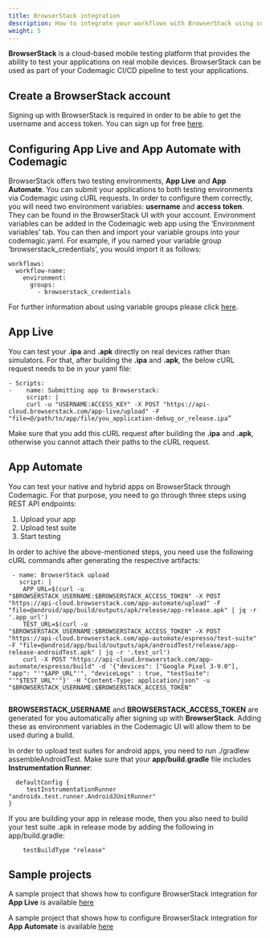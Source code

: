 ```yaml
---
title: BrowserStack integration
description: How to integrate your workflows with BrowserStack using codemagic.yaml
weight: 5
---
```


**BrowserStack** is a cloud-based mobile testing platform that provides the ability to test your applications on real mobile devices. BrowserStack can be used as part of your Codemagic CI/CD pipeline to test your applications.


## Create a BrowserStack account

Signing up with BrowserStack is required in order to be able to get the username and access token. You can sign up for free [here](https://www.browserstack.com/).

## Configuring **App Live** and **App Automate** with Codemagic

BrowserStack offers two testing environments, **App Live** and **App Automate**. You can submit your applications to both testing environments via Codemagic using cURL requests. In order to configure them correctly, you will need two environment variables: **username** and **access token**. They can be found in the BrowserStack UI with your account. Environment variables can be added in the Codemagic web app using the ‘Environment variables’ tab. You can then and import your variable groups into your codemagic.yaml. For example, if you named your variable group ‘browserstack_credentials’, you would import it as follows:

```
workflows:
  workflow-name:
    environment:
      groups:
        - browserstack_credentials

```

For further information about using variable groups please click [here](https://docs.codemagic.io/variables/environment-variable-groups/).

## App Live
You can test your **.ipa** and **.apk** directly on real devices rather than simulators. For that, after building the **.ipa** and **.apk**, the below cURL request needs to be in your yaml file:

```
- Scripts:
-    name: Submitting app to Browserstack:
     script: |
     curl -u "USERNAME:ACCESS_KEY" -X POST "https://api-cloud.browserstack.com/app-live/upload" -F "file=@/path/to/app/file/you_application-debug_or_release.ipa”

```

Make sure that you add this cURL request after building the **.ipa** and **.apk**, otherwise you cannot attach their paths to the cURL request.
 
## App Automate

You can test your native and hybrid apps on BrowserStack through Codemagic. For that purpose, you need to go through three steps using REST API endpoints:
1. Upload your app
2. Upload test suite
3. Start testing

In order to achive the above-mentioned steps, you need use the following cURL commands after generating the respective artifacts:

```
 - name: BrowserStack upload
   script: |      
    APP_URL=$(curl -u "$BROWSERSTACK_USERNAME:$BROWSERSTACK_ACCESS_TOKEN" -X POST "https://api-cloud.browserstack.com/app-automate/upload" -F "file=@android/app/build/outputs/apk/release/app-release.apk" | jq -r '.app_url') 
    TEST_URL=$(curl -u "$BROWSERSTACK_USERNAME:$BROWSERSTACK_ACCESS_TOKEN" -X POST "https://api-cloud.browserstack.com/app-automate/espresso/test-suite" -F "file=@android/app/build/outputs/apk/androidTest/release/app-release-androidTest.apk" | jq -r '.test_url')
    curl -X POST "https://api-cloud.browserstack.com/app-automate/espresso/build" -d '{"devices": ["Google Pixel 3-9.0"], "app": "'"$APP_URL"'", "deviceLogs" : true, "testSuite": "'"$TEST_URL"'"}' -H "Content-Type: application/json" -u "$BROWSERSTACK_USERNAME:$BROWSERSTACK_ACCESS_TOKEN" 
    
```

 **BROWSERSTACK_USERNAME** and **BROWSERSTACK_ACCESS_TOKEN** are generated for you automatically after signing up with **BrowserStack**. Adding these as environment variables in the Codemagic UI will allow them to be used during a build.


In order to upload test suites for android apps, you need to run ./gradlew assembleAndroidTest. Make sure that your **app/build.gradle** file includes **Instrumentation Runner**:

```
  defaultConfig {
     testInstrumentationRunner "androidx.test.runner.AndroidJUnitRunner"
}
```

If you are building your app in release mode, then you also need to build your test suite .apk in release mode by adding the following in app/build.gradle:

```
    testBuildType "release"
```

## Sample projects

A sample project that shows how to configure BrowserStack integration for **App Live** is available [here](https://github.com/codemagic-ci-cd/codemagic-sample-projects/tree/main/integrations/browserstack_app_live_demo_project)

A sample project that shows how to configure BrowserStack integration for **App Automate** is available [here](https://github.com/codemagic-ci-cd/codemagic-sample-projects/tree/main/integrations/browserstack_app_automate_demo_project)


